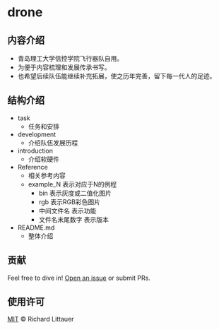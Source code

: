 # drone

## 内容介绍

- 青岛理工大学信控学院飞行器队自用。
- 为便于内容梳理和发展传承书写。
- 也希望后续队伍能继续补充拓展，使之历年完善，留下每一代人的足迹。

## 结构介绍

- task
  - 任务和安排
- development
  - 介绍队伍发展历程
- introduction
  - 介绍软硬件
- Reference
  - 相关参考内容
  - example_N 表示对应于N的例程
    - bin 表示灰度或二值化图片
    - rgb 表示RGB彩色图片
    - 中间文件名 表示功能
    - 文件名末尾数字 表示版本
- README.md
  - 整体介绍

## 贡献

Feel free to dive in! [Open an issue](https://github.com/whysomuch/drone/issues/new) or submit PRs.

## 使用许可

[MIT](LICENSE) © Richard Littauer

